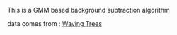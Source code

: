 This is a GMM based background subtraction algorithm

data comes from : [Waving Trees](https://www.microsoft.com/en-us/download/details.aspx?id=54651)
